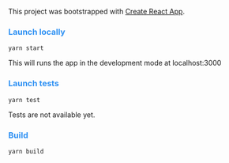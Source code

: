 This project was bootstrapped with [Create React App](https://github.com/facebook/create-react-app).

### <span style="color:#2F91F3">Launch locally</span>

```
yarn start
```

This will runs the app in the development mode at localhost:3000<br />

### <span style="color:#2F91F3">Launch tests</span>
```
yarn test
```
Tests are not available yet.


### <span style="color:#2F91F3">Build</span>
```
yarn build
```